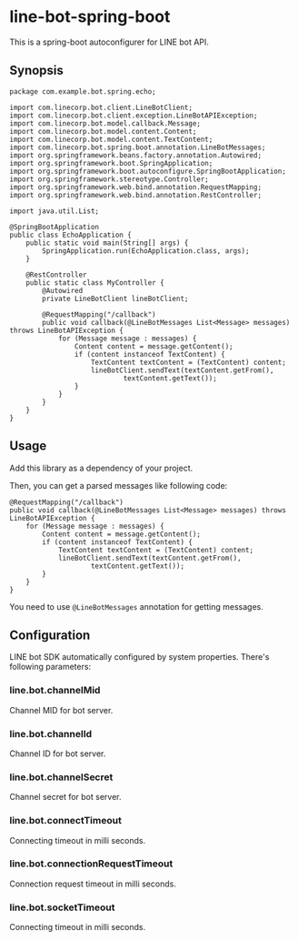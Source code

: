 # line-bot-spring-boot

This is a spring-boot autoconfigurer for LINE bot API.

## Synopsis

    package com.example.bot.spring.echo;
    
    import com.linecorp.bot.client.LineBotClient;
    import com.linecorp.bot.client.exception.LineBotAPIException;
    import com.linecorp.bot.model.callback.Message;
    import com.linecorp.bot.model.content.Content;
    import com.linecorp.bot.model.content.TextContent;
    import com.linecorp.bot.spring.boot.annotation.LineBotMessages;
    import org.springframework.beans.factory.annotation.Autowired;
    import org.springframework.boot.SpringApplication;
    import org.springframework.boot.autoconfigure.SpringBootApplication;
    import org.springframework.stereotype.Controller;
    import org.springframework.web.bind.annotation.RequestMapping;
    import org.springframework.web.bind.annotation.RestController;
    
    import java.util.List;
    
    @SpringBootApplication
    public class EchoApplication {
        public static void main(String[] args) {
            SpringApplication.run(EchoApplication.class, args);
        }
    
        @RestController
        public static class MyController {
            @Autowired
            private LineBotClient lineBotClient;
    
            @RequestMapping("/callback")
            public void callback(@LineBotMessages List<Message> messages) throws LineBotAPIException {
                for (Message message : messages) {
                    Content content = message.getContent();
                    if (content instanceof TextContent) {
                        TextContent textContent = (TextContent) content;
                        lineBotClient.sendText(textContent.getFrom(),
                                textContent.getText());
                    }
                }
            }
        }
    }

## Usage

Add this library as a dependency of your project.

Then, you can get a parsed messages like following code:

    @RequestMapping("/callback")
    public void callback(@LineBotMessages List<Message> messages) throws LineBotAPIException {
        for (Message message : messages) {
            Content content = message.getContent();
            if (content instanceof TextContent) {
                TextContent textContent = (TextContent) content;
                lineBotClient.sendText(textContent.getFrom(),
                        textContent.getText());
            }
        }
    }

You need to use `@LineBotMessages` annotation for getting messages.

## Configuration

LINE bot SDK automatically configured by system properties. There's following parameters:

### line.bot.channelMid

Channel MID for bot server.

### line.bot.channelId

Channel ID for bot server.

### line.bot.channelSecret

Channel secret for bot server.

### line.bot.connectTimeout

Connecting timeout in milli seconds.

### line.bot.connectionRequestTimeout

Connection request timeout in milli seconds.

### line.bot.socketTimeout

Connecting timeout in milli seconds.
